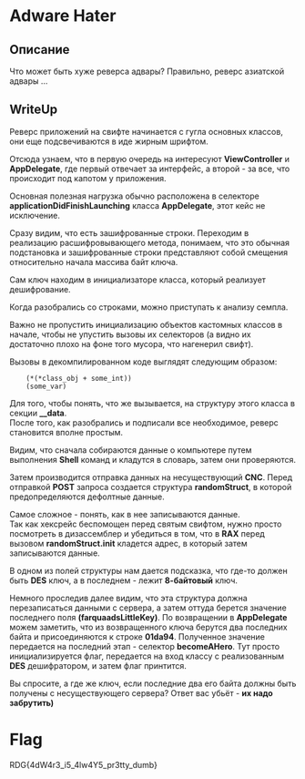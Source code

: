 # Adware Hater


## Описание
Что может быть хуже реверса адвары? Правильно, реверс азиатской адвары ...

## WriteUp

Реверс приложений на свифте начинается с гугла основных классов, они еще подсвечиваются в иде жирным шрифтом.

Отсюда узнаем, что в первую очередь на интересуют **ViewController** и **AppDelegate**, где первый отвечает за интерфейс, а второй - за все, что происходит под капотом у приложения.

Основная полезная нагрузка обычно расположена в селекторе **applicationDidFinishLaunching** класса **AppDelegate**, этот кейс не исключение.

Сразу видим, что есть зашифрованные строки. 
Переходим в реализацию расшифровывающего метода, понимаем, что это обычная подстановка и зашифрованные строки представляют собой смещения относительно начала массива байт ключа.

Сам ключ находим в инициализаторе класса, который реализует дешифрование.

Когда разобрались со строками, можно приступать к анализу семпла.

Важно не пропустить инициализацию объектов кастомных классов в начале, чтобы не упустить вызовы их селекторов (а видно их достаточно плохо на фоне того мусора, что нагенерил свифт).

Вызовы в декомпилированном коде выглядят следующим образом:

```
    (*(*class_obj + some_int))
    (some_var)
```

Для того, чтобы понять, что же вызывается, на структуру этого класса в секции **__data**.<br>
После того, как разобрались и подписали все необходимое, реверс становится вполне простым. 

Видим, что сначала собираются данные о компьютере путем выполнения **Shell** команд и кладутся в словарь, затем они проверяются.

Затем производится отправка данных на несуществующий **CNC**. Перед отправкой **POST** запроса создается структура **randomStruct**, в которой предопределяются дефолтные данные.

Самое сложное - понять, как в нее записываются данные.<br> 
Так как хексрейс беспомощен перед святым свифтом, нужно просто посмотреть в дизассемблер и убедиться в том, что в **RAX** перед вызовом **randomStruct.init** кладется адрес, в который затем записываются данные.

В одном из полей структуры нам дается подсказка, что где-то должен быть **DES** ключ, а в последнем - лежит **8-байтовый** ключ.

Немного проследив далее видим, что эта структура должна перезаписаться данными с сервера, а затем оттуда берется значение последнего поля **(farquaadsLittleKey)**. 
По возвращении в **AppDelegate** можем заметить, что из возвращенного ключа берутся два последних байта и присоединяются к строке **01da94**. 
Полученное значение передается на последний этап - селектор **becomeAHero**. 
Тут просто инициализируется флаг, передается на вход классу с реализованным **DES** дешифратором, и затем флаг принтится.

Вы спросите, а где же ключ, если последние два его байта должны быть получены с несуществующего сервера? Ответ вас убьёт - **их надо забрутить)**


 # Flag
 
 RDG{4dW4r3_i5_4lw4Y5_pr3tty_dumb}

